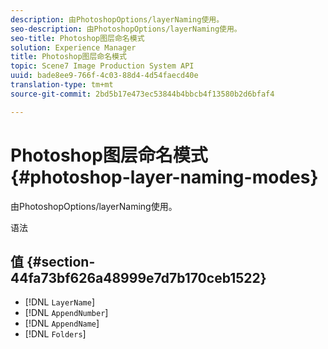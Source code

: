 ```yaml
---
description: 由PhotoshopOptions/layerNaming使用。
seo-description: 由PhotoshopOptions/layerNaming使用。
seo-title: Photoshop图层命名模式
solution: Experience Manager
title: Photoshop图层命名模式
topic: Scene7 Image Production System API
uuid: bade8ee9-766f-4c03-88d4-4d54faecd40e
translation-type: tm+mt
source-git-commit: 2bd5b17e473ec53844b4bbcb4f13580b2d6bfaf4

---
```



# Photoshop图层命名模式{#photoshop-layer-naming-modes}

由PhotoshopOptions/layerNaming使用。

语法

## 值 {#section-44fa73bf626a48999e7d7b170ceb1522}

* [!DNL `LayerName`]
* [!DNL `AppendNumber`]
* [!DNL `AppendName`]
* [!DNL `Folders`]

